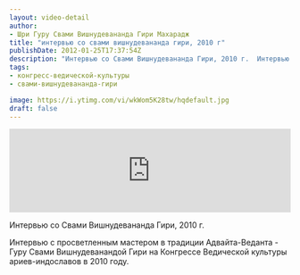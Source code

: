 ```yaml
---
layout: video-detail
author:
- Шри Гуру Свами Вишнудевананда Гири Махарадж
title: "интервью со свами вишнудевананда гири, 2010 г"
publishDate: 2012-01-25T17:37:54Z
description: "Интервью со Свами Вишнудевананда Гири, 2010 г.  Интервью с просветленным мастером в традиции Адвайта-Веданта - Гуру Свами Вишнудеванандой Гири на Конгрессе Ведической культуры ариев-индославов в 2010 году."
tags: 
- конгресс-ведической-культуры
- свами-вишнудевананда-гири

image: https://i.ytimg.com/vi/wkWom5K28tw/hqdefault.jpg
draft: false
---
```


<iframe width="100%" src="https://www.youtube.com/embed/wkWom5K28tw" frameborder="0" allowfullscreen=""></iframe> 

 Интервью со Свами Вишнудевананда Гири, 2010 г.

 Интервью с просветленным мастером в традиции Адвайта-Веданта - Гуру Свами Вишнудеванандой Гири на Конгрессе Ведической культуры ариев-индославов в 2010 году.

  

 